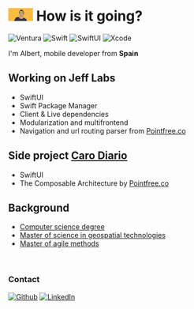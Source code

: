 <h1>
<img src="images/portrait.png" width="50" /> How is it going?
</h1>

<p> 
  <img alt="Ventura" src="https://img.shields.io/badge/macos-ventura-purple.svg" /> 
  <img alt="Swift" src="https://img.shields.io/badge/swift-5.7-orange.svg" /> 
  <img alt="SwiftUI" src="https://img.shields.io/badge/swiftui-4.0-darkblue" />
  <img alt="Xcode" src="https://img.shields.io/badge/xcode-14-blue" />
</p>

<p>I'm Albert, mobile developer from <b>Spain</b>

<h2>
Working on Jeff Labs
</h2>

<ul>
<li>SwiftUI</li>
<li>Swift Package Manager</li>
<li>Client & Live dependencies</li>
<li>Modularization and multifrontend</li>
<li>Navigation and url routing parser from <a href="https://www.pointfree.co">Pointfree.co</a></li>
</ul>

<h2>Side project <a href="https://apps.apple.com/us/app/id1587496005">Caro Diario</a></h2>

<ul>
<li>SwiftUI</li>
<li>The Composable Architecture by <a href="https://www.pointfree.co">Pointfree.co</a></li>
</ul>


<h2>Background</h2>

<ul>
<li><a href="https://www.uji.es/estudis/base/2022/graus/informatica/">Computer science degree</a></li>
<li><a href="https://mastergeotech.info/">Master of science in geospatial technologies</a></li>
<li><a href="https://www.salleurl.edu/es/estudios/master-en-metodos-agiles">Master of agile methods</a></li>
</ul>

 <h3>
Contact
</h3>
<p>
<a href="https://github.com/agescura" target="_blank"><img alt="Github" src="https://img.shields.io/badge/GitHub-%2312100E.svg?&style=for-the-badge&logo=Github&logoColor=white" /></a> <a href="https://www.linkedin.com/in/agescura" target="_blank"><img alt="LinkedIn" src="https://img.shields.io/badge/linkedin-%230077B5.svg?&style=for-the-badge&logo=linkedin&logoColor=white" /></a> 
</p>
